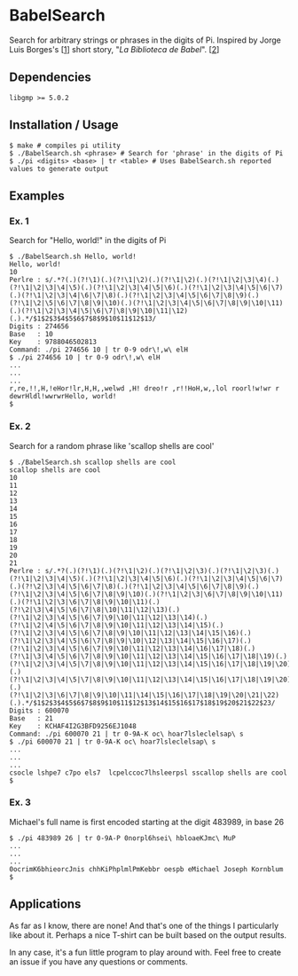 # BabelSearch

Search for arbitrary strings or phrases in the digits of Pi.
Inspired by Jorge Luis Borges's [[1]] short story, "_La Biblioteca de Babel_". [[2]]

[1]: https://en.wikipedia.org/wiki/Jorge_Luis_Borges
[2]: https://en.wikipedia.org/wiki/The_Library_of_Babel

## Dependencies

    libgmp >= 5.0.2

## Installation / Usage

    $ make # compiles pi utility
    $ ./BabelSearch.sh <phrase> # Search for 'phrase' in the digits of Pi
    $ ./pi <digits> <base> | tr <table> # Uses BabelSearch.sh reported values to generate output

## Examples
### Ex. 1

Search for "Hello, world!" in the digits of Pi

    $ ./BabelSearch.sh Hello, world!
    Hello, world!
    10
    Perlre : s/.*?(.)(?!\1)(.)(?!\1|\2)(.)(?!\1|\2)(.)(?!\1|\2|\3|\4)(.)(?!\1|\2|\3|\4|\5)(.)(?!\1|\2|\3|\4|\5|\6)(.)(?!\1|\2|\3|\4|\5|\6|\7)(.)(?!\1|\2|\3|\4|\6|\7|\8)(.)(?!\1|\2|\3|\4|\5|\6|\7|\8|\9)(.)(?!\1|\2|\5|\6|\7|\8|\9|\10)(.)(?!\1|\2|\3|\4|\5|\6|\7|\8|\9|\10|\11)(.)(?!\1|\2|\3|\4|\5|\6|\7|\8|\9|\10|\11|\12)(.).*/$1$2$3$4$5$6$7$8$9$10$11$12$13/
    Digits : 274656
    Base   : 10
    Key    : 9788046502813
    Command: ./pi 274656 10 | tr 0-9 odr\!,w\ elH
    $ ./pi 274656 10 | tr 0-9 odr\!,w\ elH
    ...
    ...
    ...
    r,re,!!,H,!eHor!lr,H,H,,welwd ,H! dreo!r ,r!!HoH,w,,lol roorl!w!wr r dewrHldl!wwrwrHello, world!
    $ 

### Ex. 2
Search for a random phrase like 'scallop shells are cool'

    $ ./BabelSearch.sh scallop shells are cool
    scallop shells are cool
    10
    11
    12
    13
    14
    15
    16
    17
    18
    19
    20
    21
    Perlre : s/.*?(.)(?!\1)(.)(?!\1|\2)(.)(?!\1|\2|\3)(.)(?!\1|\2|\3)(.)(?!\1|\2|\3|\4|\5)(.)(?!\1|\2|\3|\4|\5|\6)(.)(?!\1|\2|\3|\4|\5|\6|\7)(.)(?!\2|\3|\4|\5|\6|\7|\8)(.)(?!\1|\2|\3|\4|\5|\6|\7|\8|\9)(.)(?!\1|\2|\3|\4|\5|\6|\7|\8|\9|\10)(.)(?!\1|\2|\3|\6|\7|\8|\9|\10|\11)(.)(?!\1|\2|\3|\6|\7|\8|\9|\10|\11)(.)(?!\2|\3|\4|\5|\6|\7|\8|\10|\11|\12|\13)(.)(?!\1|\2|\3|\4|\5|\6|\7|\9|\10|\11|\12|\13|\14)(.)(?!\1|\2|\4|\5|\6|\7|\8|\9|\10|\11|\12|\13|\14|\15)(.)(?!\1|\2|\3|\4|\5|\6|\7|\8|\9|\10|\11|\12|\13|\14|\15|\16)(.)(?!\1|\2|\3|\4|\5|\6|\7|\8|\9|\10|\12|\13|\14|\15|\16|\17)(.)(?!\1|\2|\3|\4|\5|\6|\7|\9|\10|\11|\12|\13|\14|\16|\17|\18)(.)(?!\1|\3|\4|\5|\6|\7|\8|\9|\10|\11|\12|\13|\14|\15|\16|\17|\18|\19)(.)(?!\1|\2|\3|\4|\5|\7|\8|\9|\10|\11|\12|\13|\14|\15|\16|\17|\18|\19|\20)(.)(?!\1|\2|\3|\4|\5|\7|\8|\9|\10|\11|\12|\13|\14|\15|\16|\17|\18|\19|\20)(.)(?!\1|\2|\3|\6|\7|\8|\9|\10|\11|\14|\15|\16|\17|\18|\19|\20|\21|\22)(.).*/$1$2$3$4$5$6$7$8$9$10$11$12$13$14$15$16$17$18$19$20$21$22$23/
    Digits : 600070
    Base   : 21
    Key    : KCHAF4I2G3BFD9256EJ1048
    Command: ./pi 600070 21 | tr 0-9A-K oc\ hoar7lsleclelsap\ s
    $ ./pi 600070 21 | tr 0-9A-K oc\ hoar7lsleclelsap\ s
    ...
    ...
    ...
    csocle lshpe7 c7po els7  lcpelccoc7lhsleerpsl sscallop shells are cool
    $ 

### Ex. 3
Michael's full name is first encoded starting at the digit 483989, in base 26

    $ ./pi 483989 26 | tr 0-9A-P 0norpl6hsei\ hbloaeKJmc\ MuP
    ...
    ...
    ...
    0ocrimK6bhieorcJnis chhKiPhplmlPmKebbr oespb eMichael Joseph Kornblum
    $ 

## Applications

As far as I know, there are none! And that's one of the things I particularly like about it. Perhaps a nice T-shirt can
be built based on the output results.

In any case, it's a fun little program to play around with. Feel free to create an issue if you have any questions or
comments.